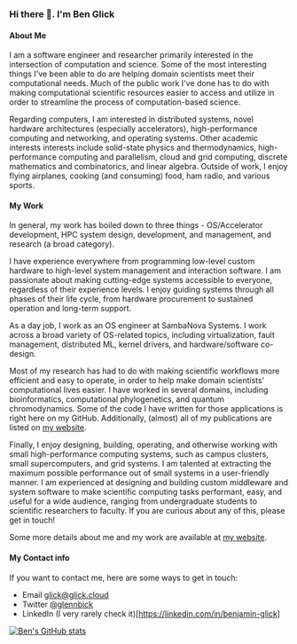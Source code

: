 ### Hi there 👋. I'm Ben Glick 

#### About Me

I am a software engineer and researcher primarily interested in the intersection of computation and science. Some of the most interesting things I've been able to do are helping domain scientists meet their computational needs. Much of the public work I've done has to do with making computational scientific resources easier to access and utilize in order to streamline the process of computation-based science. 

Regarding computers, I am interested in distributed systems, novel hardware architectures (especially accelerators), high-performance computing and networking, and operating systems. Other academic interests  interests include solid-state physics and thermodynamics, high-performance computing and parallelism, cloud and grid computing, discrete mathematics and combinatorics, and linear algebra. Outside of work, I enjoy flying airplanes, cooking (and consuming) food, ham radio, and various sports.

#### My Work

In general, my work has boiled down to three things - OS/Accelerator development, HPC system design, development, and management, and research (a broad category).

I have experience everywhere from programming low-level custom hardware to high-level system management and interaction software. I am passionate about making cutting-edge systems accessible to everyone, regardless of their experience levels. I enjoy guiding systems through all phases of their life cycle, from hardware procurement to sustained operation and long-term support. 

As a day job, I work as an OS engineer at SambaNova Systems. I work across a broad variety of OS-related topics, including virtualization, fault management, distributed ML, kernel drivers, and hardware/software co-design.

Most of my research has had to do with making scientific workflows more efficient and easy to operate, in order to help make domain scientists' computational lives easier. I have worked in several domains, including bioinformatics, computational phylogenetics, and quantum chromodynamics. Some of the code I have written for those applications is right here on my GitHub. Additionally, (almost) all of my publications are listed on [my website](https://glick.cloud/research.html).

Finally, I enjoy designing, building, operating, and otherwise working with small high-performance computing systems, such as campus clusters, small supercomputers, and grid systems. I am talented at extracting the maximum possible performance out of small systems in a user-friendly manner. I am experienced at designing and building custom middleware and system software to make scientific computing tasks performant, easy, and useful for a wide audience, ranging from undergraduate students to scientific researchers to faculty. If you are curious about any of this, please get in touch!

Some more details about me and my work are available at [my website](https://glick.cloud/research.html).

#### My Contact info

If you want to contact me, here are some ways to get in touch:

- Email [glick@glick.cloud](mailto:glick@glick.cloud)
- Twitter [@glennbick](https://twitter.com/glennbick)
- LinkedIn (I very rarely check it)[https://linkedin.com/in/benjamin-glick]

[![Ben's GitHub stats](https://github-readme-stats.vercel.app/api?username=benhg)](https://github.com/anuraghazra/github-readme-stats)

